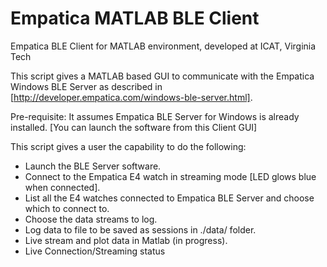 # Empatica MATLAB BLE Client
Empatica BLE Client for MATLAB environment, developed at ICAT, Virginia Tech

This script gives a MATLAB based GUI to communicate with the Empatica Windows BLE Server as 
described in [http://developer.empatica.com/windows-ble-server.html].

Pre-requisite: 
It assumes Empatica BLE Server for Windows is already installed. [You can launch the software from this Client GUI]

This script gives a user the capability to do the following:
* Launch the BLE Server software.
* Connect to the Empatica E4 watch in streaming mode [LED glows blue when connected].
* List all the E4 watches connected to Empatica BLE Server and choose which to connect to.
* Choose the data streams to log.
* Log data to file to be saved as sessions in ./data/ folder.
* Live stream and plot data in Matlab (in progress).
* Live Connection/Streaming status 
